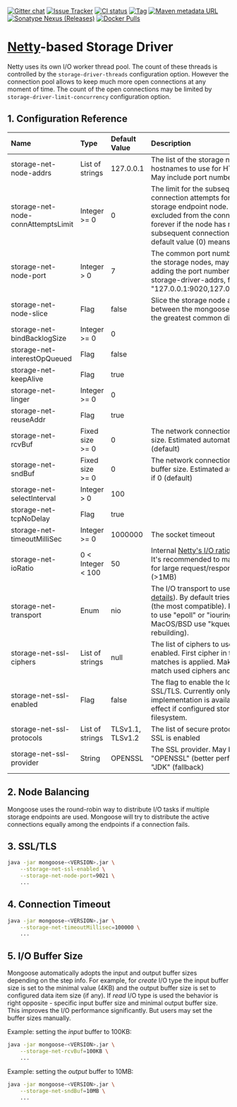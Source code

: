 [![Gitter chat](https://badges.gitter.im/emc-mongoose.png)](https://gitter.im/emc-mongoose)
[![Issue Tracker](https://img.shields.io/badge/Issue-Tracker-red.svg)](https://mongoose-issues.atlassian.net/projects/GOOSE)
[![CI status](https://gitlab.com/emc-mongoose/mongoose-storage-driver-netty/badges/master/pipeline.svg)](https://gitlab.com/emc-mongoose/mongoose-storage-driver-netty/commits/master)
[![Tag](https://img.shields.io/github/tag/emc-mongoose/mongoose-storage-driver-netty.svg)](https://github.com/emc-mongoose/mongoose-storage-driver-netty/tags)
[![Maven metadata URL](https://img.shields.io/maven-metadata/v/http/central.maven.org/maven2/com/github/emc-mongoose/mongoose-storage-driver-netty/maven-metadata.xml.svg)](http://central.maven.org/maven2/com/github/emc-mongoose/mongoose-storage-driver-netty)
[![Sonatype Nexus (Releases)](https://img.shields.io/nexus/r/http/oss.sonatype.org/com.github.emc-mongoose/mongoose-storage-driver-netty.svg)](http://oss.sonatype.org/com.github.emc-mongoose/mongoose-storage-driver-netty)
[![Docker Pulls](https://img.shields.io/docker/pulls/emcmongoose/mongoose-storage-driver-netty.svg)](https://hub.docker.com/r/emcmongoose/mongoose-storage-driver-netty/)

# [Netty](https://netty.io/)-based Storage Driver

Netty uses its own I/O worker thread pool. The count of these threads is controlled by the `storage-driver-threads`
configuration option. However the connection pool allows to keep much more open connections at any moment of time. The
count of the open connections may be limited by `storage-driver-limit-concurrency` configuration option.

## 1. Configuration Reference

| Name                                           | Type         | Default Value    | Description                                      |
|:-----------------------------------------------|:-------------|:-----------------|:-------------------------------------------------|
| storage-net-node-addrs                         | List of strings | 127.0.0.1 | The list of the storage node IPs or hostnames to use for HTTP load. May include port numbers.
| storage-net-node-connAttemptsLimit             | Integer >= 0 | 0 | The limit for the subsequent connection attempts for each storage endpoint node. The node is excluded from the connection pool forever if the node has more subsequent connection failures. The default value (0) means no limit.
| storage-net-node-port                          | Integer > 0 | 7 | The common port number to access the storage nodes, may be overriden adding the port number to the storage-driver-addrs, for example: "127.0.0.1:9020,127.0.0.1:9022,..."
| storage-net-node-slice                         | Flag | false | Slice the storage node addresses between the mongoose nodes using the greatest common divisor or not
| storage-net-bindBacklogSize                    | Integer >= 0 | 0 |
| storage-net-interestOpQueued                   | Flag | false |
| storage-net-keepAlive                          | Flag | true |
| storage-net-linger                             | Integer >= 0 | 0 |
| storage-net-reuseAddr                          | Flag | true |
| storage-net-rcvBuf                             | Fixed size >= 0 | 0 | The network connection input buffer size. Estimated automatically if 0 (default)
| storage-net-sndBuf                             | Fixed size >= 0 | 0 | The network connection output buffer size. Estimated automatically if 0 (default)
| storage-net-selectInterval                     | Integer > 0 | 100 |
| storage-net-tcpNoDelay                         | Flag | true |
| storage-net-timeoutMilliSec                    | Integer >= 0 | 1000000 | The socket timeout
| storage-net-ioRatio                            | 0 < Integer < 100 | 50 | Internal [Netty's I/O ratio parameter](https://github.com/netty/netty/issues/1154#issuecomment-14870909). It's recommended to make it higher for large request/response payload (>1MB)
| storage-net-transport                          | Enum | nio | The I/O transport to use (see the [details](http://netty.io/wiki/native-transports.html)). By default tries to use "nio" (the most compatible). For Linux try to use "epoll" or "iouring", for MacOS/BSD use "kqueue" (requires rebuilding).
| storage-net-ssl-ciphers                        | List of strings | null | The list of ciphers to use if SSL is enabled. First cipher in the list that matches is applied. Make sure to match used ciphers and protocols. 
| storage-net-ssl-enabled                        | Flag | false | The flag to enable the load through SSL/TLS. Currently only HTTPS implementation is available. Have no effect if configured storage type is filesystem.
| storage-net-ssl-protocols                      | List of strings | TLSv1.1, TLSv1.2 | The list of secure protocols to use if SSL is enabled 
| storage-net-ssl-provider                       | String | OPENSSL | The SSL provider. May be "OPENSSL" (better performance) or "JDK" (fallback)

## 2. Node Balancing

Mongoose uses the round-robin way to distribute I/O tasks if multiple storage endpoints are used.
Mongoose will try to distribute the active connections equally among the endpoints if a connection fails.

## 3. SSL/TLS

```bash
java -jar mongoose-<VERSION>.jar \
    --storage-net-ssl-enabled \
    --storage-net-node-port=9021 \
    ...
```

## 4. Connection Timeout

```bash
java -jar mongoose-<VERSION>.jar \
    --storage-net-timeoutMillisec=100000 \
    ...
```

## 5. I/O Buffer Size

Mongoose automatically adopts the input and output buffer sizes depending on the step info. For
example, for *create* I/O type the input buffer size is set to the minimal value (4KB) and the
output buffer size is set to configured data item size (if any). If *read* I/O type is used the
behavior is right opposite - specific input buffer size and minimal output buffer size. This
improves the I/O performance significantly. But users may set the buffer sizes manually.

Example: setting the *input* buffer to 100KB:
```bash
java -jar mongoose-<VERSION>.jar \
    --storage-net-rcvBuf=100KB \
    ...
```

Example: setting the *output* buffer to 10MB:
```bash
java -jar mongoose-<VERSION>.jar \
    --storage-net-sndBuf=10MB \
    ...
```
